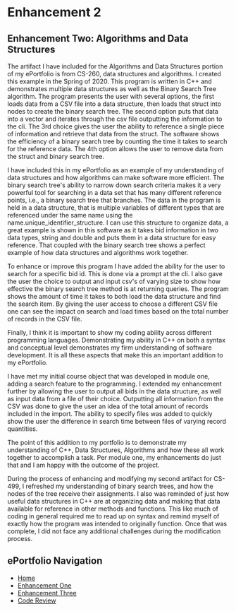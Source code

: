 # Enhancement 2
## Enhancement Two: Algorithms and Data Structures

The artifact I have included for the Algorithms and Data Structures portion of my ePortfolio is from CS-260, data structures and algorithms. I created this example in the Spring of 2020. This program is written in C++ and demonstrates multiple data structures as well as the Binary Search Tree algorithm. The program presents the user with several options, the first loads data from a CSV file into a data structure, then loads that struct into nodes to create the binary search tree. The second option puts that data into a vector and iterates through the csv file outputting the information to the cli. The 3rd choice gives the user the ability to reference a single piece of information and retrieve that data from the struct. The software shows the efficiency of a binary search tree by counting the time it takes to search for the reference data. The 4th option allows the user to remove data from the struct and binary search tree.

I have included this in my ePortfolio as an example of my understanding of data structures and how algorithms can make software more efficient. The binary search tree&#39;s ability to narrow down search criteria makes it a very powerful tool for searching in a data set that has many different reference points, i.e., a binary search tree that branches. The data in the program is held in a data structure, that is multiple variables of different types that are referenced under the same name using the name.unique\_identifier\_structure. I can use this structure to organize data, a great example is shown in this software as it takes bid information in two data types, string and double and puts them in a data structure for easy reference. That coupled with the binary search tree shows a perfect example of how data structures and algorithms work together.

To enhance or improve this program I have added the ability for the user to search for a specific bid id. This is done via a prompt at the cli. I also gave the user the choice to output and input csv&#39;s of varying size to show how effective the binary search tree method is at returning queries. The program shows the amount of time it takes to both load the data structure and find the search item. By giving the user access to choose a different CSV file one can see the impact on search and load times based on the total number of records in the CSV file.

Finally, I think it is important to show my coding ability across different programming languages. Demonstrating my ability in C++ on both a syntax and conceptual level demonstrates my firm understanding of software development. It is all these aspects that make this an important addition to my ePortfolio.

I have met my initial course object that was developed in module one, adding a search feature to the programming. I extended my enhancement further by allowing the user to output all bids in the data structure, as well as input data from a file of their choice. Outputting all information from the CSV was done to give the user an idea of the total amount of records included in the import. The ability to specify files was added to quickly show the user the difference in search time between files of varying record quantities.

The point of this addition to my portfolio is to demonstrate my understanding of C++, Data Structures, Algorithms and how these all work together to accomplish a task. Per module one, my enhancements do just that and I am happy with the outcome of the project.

During the process of enhancing and modifying my second artifact for CS-499, I refreshed my understanding of binary search trees, and how the nodes of the tree receive their assignments. I also was reminded of just how useful data structures in C++ are at organizing data and making that data available for reference in other methods and functions. This like much of coding in general required me to read up on syntax and remind myself of exactly how the program was intended to originally function. Once that was complete, I did not face any additional challenges during the modification process.
## ePortfolio Navigation
- [Home](index.md)
- [Enhancement One](enhancement_1.md)
- [Enhancement Three](enhancement_3.md)
- [Code Review](code_review.md)
